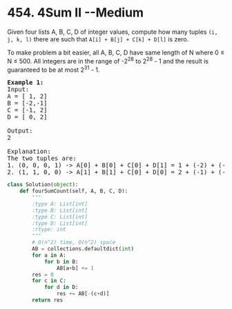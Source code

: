 <h1> 454. 4Sum II --Medium</h1> 
<p>Given four lists A, B, C, D of integer values, compute how many tuples <code>(i, j, k, l)</code> there are such that <code>A[i] + B[j] + C[k] + D[l]</code> is zero.</p>
<p>To make problem a bit easier, all A, B, C, D have same length of N where 0 ≤ N ≤ 500. All integers are in the range of -2<sup>28</sup> to 2<sup>28</sup> - 1 and the result is guaranteed to be at most 2<sup>31</sup> - 1.</p>

<pre>
<b>Example 1:</b>
Input:
A = [ 1, 2]
B = [-2,-1]
C = [-1, 2]
D = [ 0, 2]

Output:
2

Explanation:
The two tuples are:
1. (0, 0, 0, 1) -> A[0] + B[0] + C[0] + D[1] = 1 + (-2) + (-1) + 2 = 0
2. (1, 1, 0, 0) -> A[1] + B[1] + C[0] + D[0] = 2 + (-1) + (-1) + 0 = 0
</pre>


``` python
class Solution(object):
    def fourSumCount(self, A, B, C, D):
        """
        :type A: List[int]
        :type B: List[int]
        :type C: List[int]
        :type D: List[int]
        :rtype: int
        """
        # O(n^2) time, O(n^2) space
        AB = collections.defaultdict(int)
        for a in A:
            for b in B:
                AB[a+b] += 1
        res = 0
        for c in C:
            for d in D:
                res += AB[-(c+d)]
        return res
```